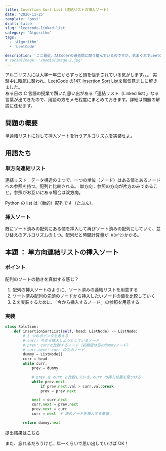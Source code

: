```yaml
---
title: Insertion Sort List（連結リストの挿入ソート）
date: '2020-11-25'
template: 'post'
draft: false
slug: 'leetcode-linked-list'
category: 'Algorithm'
tags:
  - 'Algorithm'
  - 'LeetCode'

description: 'ここ最近、AtCoderの過去問に取り組んでいるのですが、気まぐれでLeetCodeを覗いてみました。そこで「単連結リスト」に出会ったので、少しだけメモします。'
# socialImage: '/media/image-2.jpg'
---
```


アルゴリズムには大学一年生からずっと頭を悩まされている気がします。。。
実験中に眠気に襲われ、LeetCode の[147. Insertion Sort List](https://leetcode.com/problems/insertion-sort-list/)を眠気覚ましに解きました。<br>
ある日の C 言語の授業で躓いた思い出がある「連結リスト（Linked list）」なる言葉が出てきたので、用語の方をメモ程度にまとめておきます。詳細は問題の解説に任せます。

## 問題の概要

単連結リストに対して挿入ソートを行うアルゴリズムを実装せよ。

## 用語たち

### 単方向連結リスト

連結リスト：データ構造の１つで、一つの単位（ノード）はある値とあるノードへの参照を持つ。配列と比較される。
単方向：参照の方向が片方のみであること。参照がお互いにある場合は双方向。

Python の list は（動的）配列です（たぶん）。

### 挿入ソート

既にソート済みの配列にある値を挿入して再びソート済みの配列にしていく、並び替えのアルゴリズムの１つ。配列だと時間計算量が` O(N^2)`かかる。

## 本題 ： 単方向連結リストの挿入ソート

### ポイント

配列のソートの動きを真似する感じ？

1. 配列の挿入ソートのように、ソート済みの連結リストを用意する
2. ソート済み配列の先頭のノードから挿入したいノードの値を比較していく
3. 2.を実装するために、「今から挿入するノード」の参照を用意する

### 実装

```python
class Solution:
    def insertionSortList(self, head: ListNode) -> ListNode:
        # 3 つのポインタを考える
        # curr: 今から挿入しようとしているノード
        # prev: currと比較するノード（初期値は空のdummyノード）
        # curr.next: curr の次のノード
        dummy = ListNode()
        curr = head
        while curr:
            prev = dummy

            # prev を curr と比較していき、curr の挿入位置を見つける
            while prev.next:
                if prev.next.val > curr.val:break
                prev = prev.next

            next = curr.next
            curr.next = prev.next
            prev.next = curr
            curr = next  # 次のノードを挿入する準備

        return dummy.next
```

提出結果は[こちら](https://leetcode.com/submissions/detail/423965338/)

また、忘れるだろうけど、年一くらいで思い出していけば OK！
